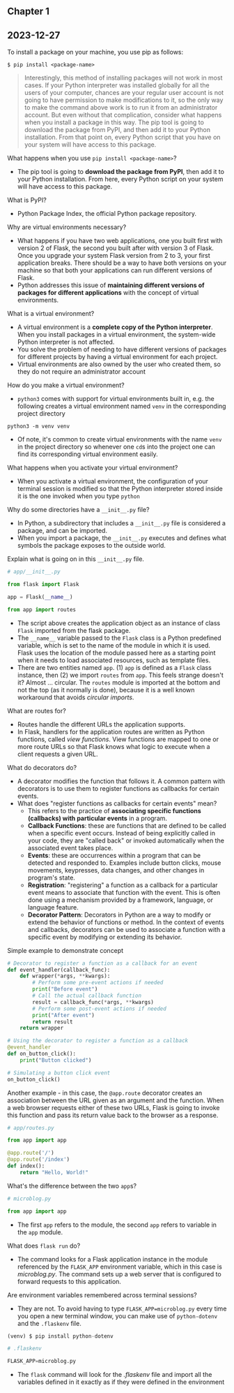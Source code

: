 ## Chapter 1
## 2023-12-27

To install a package on your machine, you use pip as follows:
  
`$ pip install <package-name>`

> Interestingly, this method of installing packages will not work in most cases. If your Python interpreter was installed globally for all the users of your computer, chances are your regular user account is not going to have permission to make modifications to it, so the only way to make the command above work is to run it from an administrator account. But even without that complication, consider what happens when you install a package in this way. The pip tool is going to download the package from PyPI, and then add it to your Python installation. From that point on, every Python script that you have on your system will have access to this package.

What happens when you use `pip install <package-name>`?

- The pip tool is going to **download the package from PyPI**, then add it to your Python installation. From here, every Python script on your system will have access to this package.

What is PyPI?

- Python Package Index, the official Python package repository.

Why are virtual environments necessary?

- What happens if you have two web applications, one you built first with version 2 of Flask, the second you built after with version 3 of Flask. Once you upgrade your system Flask version from 2 to 3, your first application breaks. There should be a way to have both versions on your machine so that both your applications can run different versions of Flask.
- Python addresses this issue of **maintaining different versions of packages for different applications** with the concept of virtual environments.

What is a virtual environment?

- A virtual environment is a **complete copy of the Python interpreter**. When you install packages in a virtual environment, the system-wide Python interpreter is not affected.
- You solve the problem of needing to have different versions of packages for different projects by having a virtual environment for each project.
- Virtual environments are also owned by the user who created them, so they do not require an administrator account

How do you make a virtual environment?

- `python3` comes with support for virtual environments built in, e.g. the following creates a virtual environment named `venv` in the corresponding project directory

```
python3 -m venv venv
```

- Of note, it's common to create virtual environments with the name `venv` in the project directory so whenever one `cd`s into the project one can find its corresponding virtual environment easily.

What happens when you activate your virtual environment?

- When you activate a virtual environment, the configuration of your terminal session is modified so that the Python interpreter stored inside it is the one invoked when you type `python`

Why do some directories have a `__init__.py` file?

- In Python, a subdirectory that includes a `__init__.py` file is considered a package, and can be imported.
- When you import a package, the `__init__.py` executes and defines what symbols the package exposes to the outside world.

Explain what is going on in this `__init__.py` file.

```python
# app/__init__.py

from flask import Flask

app = Flask(__name__)

from app import routes
```

- The script above creates the application object as an instance of class `Flask` imported from the flask package.
- The `__name__` variable passed to the `Flask` class is a Python predefined variable, which is set to the name of the module in which it is used. Flask uses the location of the module passed here as a starting point when it needs to load associated resources, such as template files.
- There are two entities named `app`. (1) `app` is defined as a `Flask` class instance, then (2) we import `routes` from `app`. This feels strange doesn't it? Almost ... circular. The `routes` module is imported at the bottom and not the top (as it normally is done), because it is a well known workaround that avoids *circular imports*.

What are routes for?

- Routes handle the different URLs the application supports.
- In Flask, handlers for the application routes are written as Python functions, called *view functions*. View functions are mapped to one or more route URLs so that Flask knows what logic to execute when a client requests a given URL.

What do decorators do?

- A decorator modifies the function that follows it. A common pattern with decorators is to use them to register functions as callbacks for certain events.
- What does "register functions as callbacks for certain events" mean?
	- This refers to the practice of **associating specific functions (callbacks) with particular events** in a program.
	- **Callback Functions**: these are functions that are defined to be called when a specific event occurs. Instead of being explicitly called in your code, they are "called back" or invoked automatically when the associated event takes place.
	- **Events**: these are occurrences within a program that can be detected and responded to. Examples include button clicks, mouse movements, keypresses, data changes, and other changes in program's state.
	- **Registration**: "registering" a function as a callback for a particular event means to associate that function with the event. This is often done using a mechanism provided by a framework, language, or language feature.
	- **Decorator Pattern**: Decorators in Python are a way to modify or extend the behavior of functions or method. In the context of events and callbacks, decorators can be used to associate a function with a specific event by modifying or extending its behavior.

Simple example to demonstrate concept

```python
# Decorator to register a function as a callback for an event
def event_handler(callback_func):
	def wrapper(*args, **kwargs):
		# Perform some pre-event actions if needed
		print("Before event")
		# Call the actual callback function
		result = callback_func(*args, **kwargs)
		# Perform some post-event actions if needed
		print("After event")
		return result
	return wrapper

# Using the decorator to register a function as a callback
@event_handler
def on_button_click():
	print("Button clicked")

# Simulating a button click event
on_button_click()
```

Another example - in this case, the `@app.route` decorator creates an association between the URL given as an argument and the function. When a web browser requests either of these two URLs, Flask is going to invoke this function and pass its return value back to the browser as a response.

```python
# app/routes.py

from app import app

@app.route('/')
@app.route('/index')
def index():
	return "Hello, World!"
```

What's the difference between the two `app`s?

```python
# microblog.py

from app import app
```

- The first `app` refers to the module, the second `app` refers to variable in the `app` module.

What does `flask run` do?

- The command looks for a Flask application instance in the module referenced by the `FLASK_APP` environment variable, which in this case is *microblog.py*. The command sets up a web server that is configured to forward requests to this application.

Are environment variables remembered across terminal sessions?

- They are not. To avoid having to type `FLASK_APP=microblog.py` every time you open a new terminal window, you can make use of `python-dotenv` and the `.flaskenv` file.
```python
(venv) $ pip install python-dotenv

# .flaskenv

FLASK_APP=microblog.py
```

- The `flask` command will look for the *.flaskenv* file and import all the variables defined in it exactly as if they were defined in the environment